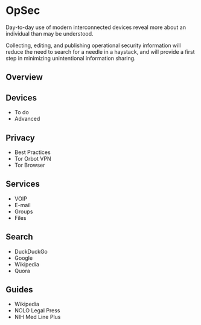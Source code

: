 # OpSec

Day-to-day use of modern interconnected 
devices reveal more about an individual 
than may be understood. 

Collecting, editing, and publishing 
operational security information will 
reduce the need to search for a needle 
in a haystack, and will provide a first 
step in minimizing unintentional 
information sharing.

## Overview

## Devices

   - To do
   - Advanced

## Privacy

   - Best Practices
   - Tor Orbot VPN
   - Tor Browser

## Services

   - VOIP
   - E-mail 
   - Groups
   - Files

## Search

   - DuckDuckGo
   - Google
   - Wikipedia
   - Quora

## Guides

   - Wikipedia
   - NOLO Legal Press
   - NIH Med Line Plus

